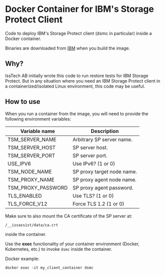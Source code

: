 Docker Container for IBM's Storage Protect Client
==============================================

Code to deploy IBM's Storage Protect client (dsmc in particular) inside a Docker container.

Binaries are downloaded from [IBM](https://public.dhe.ibm.com/storage/tivoli-storage-management/maintenance/client/v8r1/Linux/LinuxX86_DEB/BA/) when you build the image.


Why?
------
IssTech AB initially wrote this code to run restore tests for 
IBM Storage Protect. 
But in any situation where you need an IBM Storage Protect client in a 
containerized/isolated Linux environment, this code may be useful.

How to use
-----------
When you run a container from the image, 
you will need to provide the following environment variables:

| **Variable name**  | **Description**            |
|--------------------|----------------------------|
| TSM_SERVER_NAME    | Arbitrary SP server name.  |
| TSM_SERVER_HOST    | SP server host.            |
| TSM_SERVER_PORT    | SP server port.            |
| USE_IPV6           | Use IPv6? (1 or 0)         |
| TSM_NODE_NAME      | SP proxy target node name. |
| TSM_PROXY_NAME     | SP proxy agent node name.  |
| TSM_PROXY_PASSWORD | SP proxy agent password.   |
| TLS_ENABLED        | Use TLS? (1 or 0)          |
| TLS_FORCE_V12      | Force TLS 1.2 (1 or 0)     |

Make sure to also mount the CA certificate of the SP server at:
```
/__issassist/data/ca.crt
```
inside the container.

Use the **exec** functionality of your container environment 
(Docker, Kubernetes, etc.) to invoke `dsmc` inside the container.

Docker example:
```shell
docker exec -it my_client_container dsmc
```